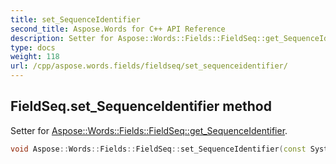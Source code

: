 ```yaml
---
title: set_SequenceIdentifier
second_title: Aspose.Words for C++ API Reference
description: Setter for Aspose::Words::Fields::FieldSeq::get_SequenceIdentifier. 
type: docs
weight: 118
url: /cpp/aspose.words.fields/fieldseq/set_sequenceidentifier/
---
```

## FieldSeq.set_SequenceIdentifier method


Setter for [Aspose::Words::Fields::FieldSeq::get_SequenceIdentifier](../get_sequenceidentifier/).

```cpp
void Aspose::Words::Fields::FieldSeq::set_SequenceIdentifier(const System::String &value)
```

